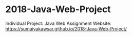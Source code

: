 # 2018-Java-Web-Project
Individual Project: Java Web Assignment 
Website: https://sumaiyakawsar.github.io/2018-Java-Web-Project/


